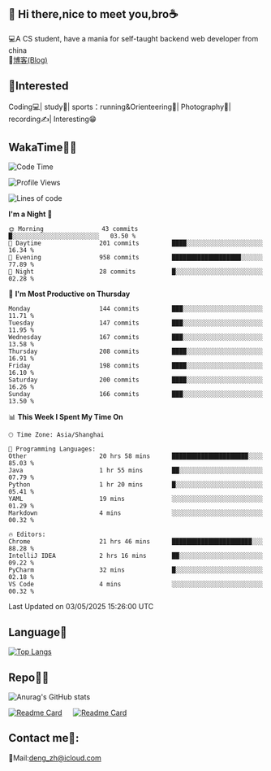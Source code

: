 👋 Hi there,nice to meet you,bro☕
---
💻A CS student, have a mania for self-taught backend web developer from china   
📌[博客(Blog)](https://github.com/HealUP/MyBlog)

 <!-- waka-box start -->
 <!-- waka-box end -->
 
🧲**Interested**
--
Coding💻| study📖| sports：running&Orienteering🏃‍| Photography📸| recording✍️| Interesting😁

WakaTime👨‍💻
---
<!--START_SECTION:waka-->
![Code Time](http://img.shields.io/badge/Code%20Time-2%2C926%20hrs%2035%20mins-blue)

![Profile Views](http://img.shields.io/badge/Profile%20Views-0-blue)

![Lines of code](https://img.shields.io/badge/From%20Hello%20World%20I%27ve%20Written-205.1%20thousand%20lines%20of%20code-blue)

**I'm a Night 🦉** 

```text
🌞 Morning                43 commits          █░░░░░░░░░░░░░░░░░░░░░░░░   03.50 % 
🌆 Daytime                201 commits         ████░░░░░░░░░░░░░░░░░░░░░   16.34 % 
🌃 Evening                958 commits         ███████████████████░░░░░░   77.89 % 
🌙 Night                  28 commits          █░░░░░░░░░░░░░░░░░░░░░░░░   02.28 % 
```
📅 **I'm Most Productive on Thursday** 

```text
Monday                   144 commits         ███░░░░░░░░░░░░░░░░░░░░░░   11.71 % 
Tuesday                  147 commits         ███░░░░░░░░░░░░░░░░░░░░░░   11.95 % 
Wednesday                167 commits         ███░░░░░░░░░░░░░░░░░░░░░░   13.58 % 
Thursday                 208 commits         ████░░░░░░░░░░░░░░░░░░░░░   16.91 % 
Friday                   198 commits         ████░░░░░░░░░░░░░░░░░░░░░   16.10 % 
Saturday                 200 commits         ████░░░░░░░░░░░░░░░░░░░░░   16.26 % 
Sunday                   166 commits         ███░░░░░░░░░░░░░░░░░░░░░░   13.50 % 
```


📊 **This Week I Spent My Time On** 

```text
🕑︎ Time Zone: Asia/Shanghai

💬 Programming Languages: 
Other                    20 hrs 58 mins      █████████████████████░░░░   85.03 % 
Java                     1 hr 55 mins        ██░░░░░░░░░░░░░░░░░░░░░░░   07.79 % 
Python                   1 hr 20 mins        █░░░░░░░░░░░░░░░░░░░░░░░░   05.41 % 
YAML                     19 mins             ░░░░░░░░░░░░░░░░░░░░░░░░░   01.29 % 
Markdown                 4 mins              ░░░░░░░░░░░░░░░░░░░░░░░░░   00.32 % 

🔥 Editors: 
Chrome                   21 hrs 46 mins      ██████████████████████░░░   88.28 % 
IntelliJ IDEA            2 hrs 16 mins       ██░░░░░░░░░░░░░░░░░░░░░░░   09.22 % 
PyCharm                  32 mins             █░░░░░░░░░░░░░░░░░░░░░░░░   02.18 % 
VS Code                  4 mins              ░░░░░░░░░░░░░░░░░░░░░░░░░   00.32 % 
```


 Last Updated on 03/05/2025 15:26:00 UTC
<!--END_SECTION:waka-->

Language🚀
---
[![Top Langs](https://github-readme-stats.vercel.app/api/top-langs/?username=HealUP&layout=compact&hide_border=true)](https://github.com/HealUP)

Repo🧑‍💻
---
![Anurag's GitHub stats](https://github-readme-stats.vercel.app/api?username=HealUP&count_private=true&show_icons=true&theme=gruvbox&hide_border=true) 

[![Readme Card](https://github-readme-stats.vercel.app/api/pin/?username=HealUP&repo=InternetEy&theme=transparent)](https://github.com/HealUP/InternetEy) &emsp;
[![Readme Card](https://github-readme-stats.vercel.app/api/pin/?username=HealUP&repo=CampusExperience&theme=transparent)](https://github.com/HealUP/CampusExperience)


Contact me📱:
---
📮Mail:deng_zh@icloud.com  
